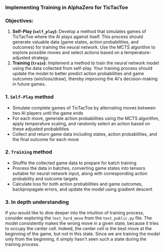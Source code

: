 ### Implementing Training in AlphaZero for TicTacToe

### Objectives:
1. **Self-Play (`self_play`):** Develop a method that simulates games of TicTacToe where the AI plays against itself. This process should generate valuable data (game states, action probabilities, and outcomes) for training the neural network. Use the MCTS algorithm to explore possible moves and select actions based on a temperature-adjusted strategy.
2. **Training (`train`):** Implement a method to train the neural network model using the data collected from self-play. Your training process should update the model to better predict action probabilities and game outcomes (win/loss/draw), thereby improving the AI's decision-making in future games.

### 1. `Self-Play` method
  - Simulate complete games of TicTacToe by alternating moves between two AI players until the game ends
  - For each move, generate action probabilities using the MCTS algorithm, apply temperature scaling, and randomly select an action based on these adjusted probabilities
  - Collect and return game data including states, action probabilities, and the final outcome for each move

### 2. `Training` method
  - Shuffle the collected game data to prepare for batch training
  - Process the data in batches, converting game states into tensors suitable for neural network input, along with corresponding action probability and outcome targets
  - Calculate loss for both action probabilities and game outcomes, backpropagate errors, and update the model using gradient descent

### 3. In depth understanding
If you would like to dive deeper into the intuition of training process, 
consider exploring the `test_hard_move` from the `test_public.py` file.
The model consistently makes the wrong move in a given state, because it tries to occupy the center cell.
Indeed, the center cell is the best move at the beginning of the game, but not in this state.
Since we are training the model only from the beginning, it simply hasn't seen such a state during the training process.

